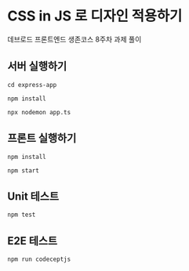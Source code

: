 # CSS in JS 로 디자인 적용하기

데브로드 프론트엔드 생존코스 8주차 과제 풀이

## 서버 실행하기

```shell
cd express-app

npm install

npx nodemon app.ts
```

## 프론트 실행하기

```shell
npm install

npm start
```

## Unit 테스트 

```shell
npm test
```

## E2E 테스트

```shell
npm run codeceptjs
```
